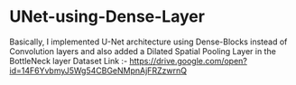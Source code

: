 # UNet-using-Dense-Layer
Basically, I implemented U-Net architecture using Dense-Blocks instead of Convolution layers and also added a Dilated Spatial Pooling Layer in the BottleNeck layer 
Dataset Link :- https://drive.google.com/open?id=14F6YvbmyJ5Wg54CBGeNMpnAjFRZzwrnQ
